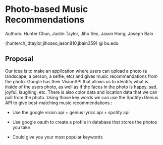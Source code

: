 # Photo-based Music Recommendations

Authors: Hunter Chun, Justin Taylor, Jiho Seo, Jason Hong, Joseph Bain

{hunterch,jdtaylor,jihoseo,jason810,jbain359} @ bu.edu

## Proposal
Our idea is to make an application where users can upload a photo (a landscape, a person, a selfie, etc) and gives music recommendations from the photo. Google has their VisionAPI that allows us to identify what is inside of the users photo, as well as if the faces in the photo is happy, sad, joyful, laughing, etc. There is also color data and location data that we can pull from the photo. Using those key words we can use the Spotify+Genius API to give best-matching music recommendations.:

- Use the google vision api + genius lyrics api + spotify api

- Use google oauth to create a profile in database that stores the photos you take

- Could give you your most popular keywords
